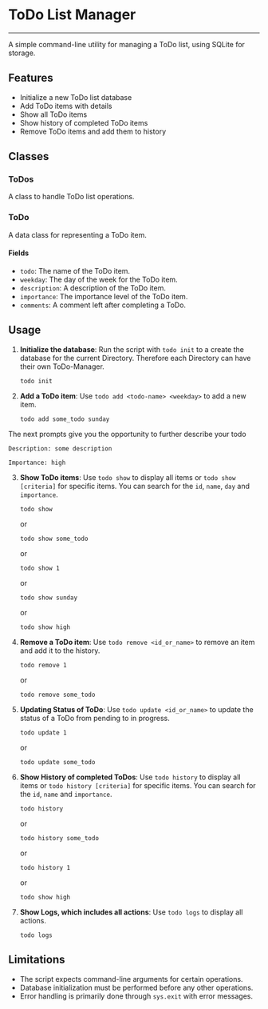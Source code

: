 # ToDo List Manager
---

A simple command-line utility for managing a ToDo list, using SQLite for storage.

## Features

- Initialize a new ToDo list database
- Add ToDo items with details
- Show all ToDo items
- Show history of completed ToDo items
- Remove ToDo items and add them to history

## Classes

### ToDos

A class to handle ToDo list operations.

### ToDo

A data class for representing a ToDo item.

#### Fields

- `todo`: The name of the ToDo item.
- `weekday`: The day of the week for the ToDo item.
- `description`: A description of the ToDo item.
- `importance`: The importance level of the ToDo item.
- `comments`: A comment left after completing a ToDo.

## Usage

1. **Initialize the database**: Run the script with `todo init` to a create the database for the current Directory. Therefore each Directory can have their own ToDo-Manager.

    ```
    todo init
    ```
    

2. **Add a ToDo item**: Use `todo add <todo-name> <weekday>` to add a new item.

    ```
    todo add some_todo sunday
    ```

The next prompts give you the opportunity to further describe your todo

```
Description: some description
```

```
Importance: high
```


3. **Show ToDo items**: Use `todo show` to display all items or `todo show [criteria]` for specific items. You can search for the `id`, `name`, `day` and `importance`.

    ```
    todo show 
    ```
    or
    ```
    todo show some_todo
    ```
    or 
    ```
    todo show 1
    ```
    or
    ```
    todo show sunday
    ```
    or 
    ```
    todo show high
    ```




4. **Remove a ToDo item**: Use `todo remove <id_or_name>` to remove an item and add it to the history.

    ```
    todo remove 1 
    ```
    or
    ```
    todo remove some_todo
    ```

5. **Updating Status of ToDo**: Use `todo update <id_or_name>` to update the status of a ToDo from pending to in progress.

    ```
    todo update 1 
    ```
    or
    ```
    todo update some_todo
    ```




5. **Show History of completed ToDos**: Use `todo history` to display all items or `todo history [criteria]` for specific items. You can search for the `id`, `name` and `importance`.

    ```
    todo history 
    ```
    or
    ```
    todo history some_todo
    ```
    or 
    ```
    todo history 1
    ```
    or 
    ```
    todo show high
    ```



6. **Show Logs, which includes all actions**: Use `todo logs` to display all actions.

    ```
    todo logs
    ```



## Limitations

- The script expects command-line arguments for certain operations.
- Database initialization must be performed before any other operations.
- Error handling is primarily done through `sys.exit` with error messages.

